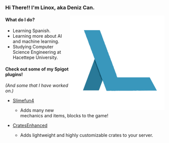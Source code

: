 ### Hi There!! I'm Linox, aka Deniz Can.

<img align="right" src="https://github.com/LinoxGH/LinoxGH/blob/master/NewLogo.png" width="300" height="300">

#### What do I do?
- Learning Spanish.
- Learning more about AI and machine learning.
- Studying Computer Science Engineering at Hacettepe University.

#### Check out some of my Spigot plugins!
*(And some that I have worked on.)*
- [Slimefun4](https://github.com/Slimefun/Slimefun4)
	- Adds many new mechanics and items, blocks to the game!
	
- [CratesEnhanced](https://github.com/LinoxGH/CratesEnhanced)
	- Adds lightweight and highly customizable crates to your server.

